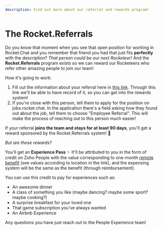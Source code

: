 ```yaml
---
description: Find out more about our referral and rewards program!
---
```


# The Rocket.Referrals

Do you know that moment when you see that open position for working in Rocket.Chat and you remember that friend you had that just fits **perfectly** with the description? _That person could be our next Rocketeer!_ And the **Rocket.Referrals** program exists so we can reward our Rocketeers who refer other amazing people to join our team! 

How it's going to work:

1. Fill out the information about your referral here in [this link](https://forms.gle/aXVmnChRtuMHqBtd7). Through this link we'll be able to have record of it, so you can get into the rewards system!     
2. If you're close with this person, tell them to apply for the position on jobs.rocket.chat. In the application there's a field asking how they found out about the job, tell them to choose "Employee Referral". This will make the process of reaching out to this person much easier!  

If your referral **joins the team and stays for at least 90 days**, you'll get a reward sponsored by the Rocket.Referrals system! **🍾**

_But are these rewards?_

You'll get an **Experience Pass** ✨ It'll be attributed to you in the form of credit on Zoho People with the value corresponding to one-month [remote benefit](https://handbook.rocket.chat/company/people/entering-rocket.chat/benefits/remote-benefit) \(see values according to location in the link\), and the expensing system will be the same as the benefit \(through reimbursement\).

You can use this credit to pay for experiences such as:       

* An awesome dinner
* A class of something you like \(maybe dancing? maybe some sport? maybe cooking?\)
* A surprise breakfast for your loved one
* That game subscription you've always wanted
* An Airbnb Experience 

Any questions you have just reach out to the People Experience team!

